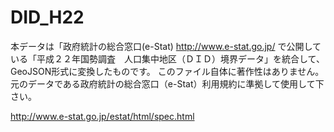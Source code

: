 # DID_H22

本データは「政府統計の総合窓口(e-Stat) http://www.e-stat.go.jp/ で公開している「平成２２年国勢調査　人口集中地区（ＤＩＤ）境界データ」を統合して、GeoJSON形式に変換したものです。 
このファイル自体に著作性はありません。元のデータである政府統計の総合窓口（e-Stat）利用規約に準拠して使用して下さい。

http://www.e-stat.go.jp/estat/html/spec.html
